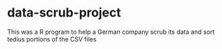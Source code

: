 # data-scrub-project
This was a R program to help a German company scrub its data and sort tedius portions of the CSV files
